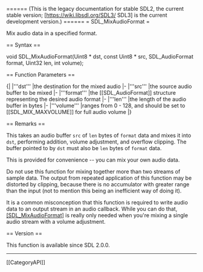 ====== (This is the legacy documentation for stable SDL2, the current stable version; [https://wiki.libsdl.org/SDL3/ SDL3] is the current development version.) ======
= SDL_MixAudioFormat =

Mix audio data in a specified format.

== Syntax ==

<syntaxhighlight lang='c'>
void SDL_MixAudioFormat(Uint8 * dst,
                        const Uint8 * src,
                        SDL_AudioFormat format,
                        Uint32 len, int volume);
</syntaxhighlight>

== Function Parameters ==

{|
|'''dst'''
|the destination for the mixed audio
|-
|'''src'''
|the source audio buffer to be mixed
|-
|'''format'''
|the [[SDL_AudioFormat]] structure representing the desired audio format
|-
|'''len'''
|the length of the audio buffer in bytes
|-
|'''volume'''
|ranges from 0 - 128, and should be set to [[SDL_MIX_MAXVOLUME]] for full audio volume
|}

== Remarks ==

This takes an audio buffer <code>src</code> of <code>len</code> bytes of
<code>format</code> data and mixes it into <code>dst</code>, performing
addition, volume adjustment, and overflow clipping. The buffer pointed to
by <code>dst</code> must also be <code>len</code> bytes of
<code>format</code> data.

This is provided for convenience -- you can mix your own audio data.

Do not use this function for mixing together more than two streams of
sample data. The output from repeated application of this function may be
distorted by clipping, because there is no accumulator with greater range
than the input (not to mention this being an inefficient way of doing it).

It is a common misconception that this function is required to write audio
data to an output stream in an audio callback. While you can do that,
[[SDL_MixAudioFormat]]() is really only needed when you're mixing a single
audio stream with a volume adjustment.

== Version ==

This function is available since SDL 2.0.0.

----
[[CategoryAPI]]


